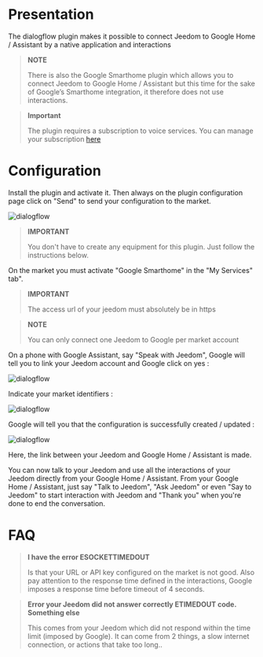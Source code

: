 # Presentation

The dialogflow plugin makes it possible to connect Jeedom to Google Home / Assistant by a native application and interactions

> **NOTE**
>
> There is also the Google Smarthome plugin which allows you to connect Jeedom to Google Home / Assistant but this time for the sake of Google’s Smarthome integration, it therefore does not use interactions.

> **Important**
>
> The plugin requires a subscription to voice services. You can manage your subscription [here](https://www.jeedom.com/market/index.php?v=d&p=profils#services)

# Configuration

Install the plugin and activate it. Then always on the plugin configuration page click on "Send" to send your configuration to the market.

![dialogflow](../images/dialogflow1.png)

> **IMPORTANT**
>
> You don't have to create any equipment for this plugin. Just follow the instructions below.

On the market you must activate "Google Smarthome" in the "My Services" tab".

> **IMPORTANT**
>
> The access url of your jeedom must absolutely be in https

> **NOTE**
>
> You can only connect one Jeedom to Google per market account

On a phone with Google Assistant, say "Speak with Jeedom", Google will tell you to link your Jeedom account and Google click on yes : 

![dialogflow](../images/dialogflow2.png)

Indicate your market identifiers : 

![dialogflow](../images/dialogflow3.png)

Google will tell you that the configuration is successfully created / updated : 

![dialogflow](../images/dialogflow4.png)

Here, the link between your Jeedom and Google Home / Assistant is made.

You can now talk to your Jeedom and use all the interactions of your Jeedom directly from your Google Home / Assistant.
From your Google Home / Assistant, just say "Talk to Jeedom", "Ask Jeedom" or even "Say to Jeedom" to start interaction with Jeedom and "Thank you" when you're done to end the conversation.

# FAQ

>**I have the error ESOCKETTIMEDOUT**
>
>Is that your URL or API key configured on the market is not good. Also pay attention to the response time defined in the interactions, Google imposes a response time before timeout of 4 seconds.

>**Error your Jeedom did not answer correctly ETIMEDOUT code. Something else**
>
>This comes from your Jeedom which did not respond within the time limit (imposed by Google). It can come from 2 things, a slow internet connection, or actions that take too long..
